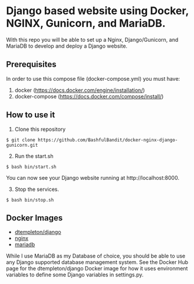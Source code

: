 # Django based website using Docker, NGINX, Gunicorn, and MariaDB.

With this repo you will be able to set up a Nginx, Django/Gunicorn, and MariaDB
to develop and deploy a Django website.

## Prerequisites

In order to use this compose file (docker-compose.yml) you must have:

1. docker (https://docs.docker.com/engine/installation/)
2. docker-compose (https://docs.docker.com/compose/install/)

## How to use it

1. Clone this repository

```
$ git clone https://github.com/BashfulBandit/docker-nginx-django-gunicorn.git
```

2. Run the start.sh

```
$ bash bin/start.sh
```

You can now see your Django website running at http://localhost:8000.

3. Stop the services.

```
$ bash bin/stop.sh
```

## Docker Images

* [dtempleton/django](https://hub.docker.com/r/dtempleton/django/)
* [nginx](https://hub.docker.com/_/nginx/)
* [mariadb](https://hub.docker.com/_/mariadb/)

While I use MariaDB as my Database of choice, you should be able to use any Django
supported database management system. See the Docker Hub page for the
dtempleton/django Docker image for how it uses environment variables to define
some Django variables in settings.py.
